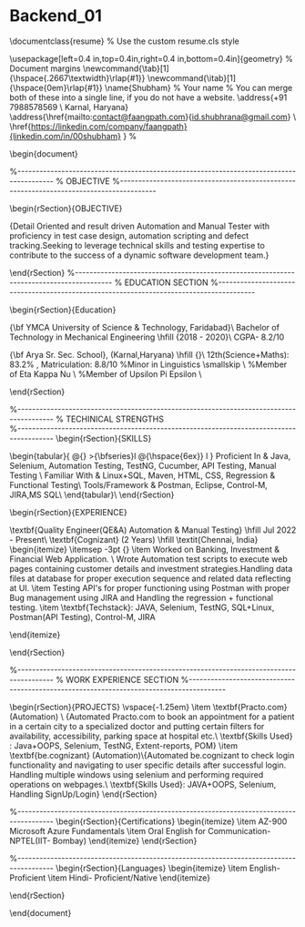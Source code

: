 # Backend_01

\documentclass{resume} % Use the custom resume.cls style

\usepackage[left=0.4 in,top=0.4in,right=0.4 in,bottom=0.4in]{geometry} % Document margins
\newcommand{\tab}[1]{\hspace{.2667\textwidth}\rlap{#1}} 
\newcommand{\itab}[1]{\hspace{0em}\rlap{#1}}
\name{Shubham} % Your name
% You can merge both of these into a single line, if you do not have a website.
\address{+91 7988578569 \\ Karnal, Haryana} 
\address{\href{mailto:contact@faangpath.com}{id.shubhrana@gmail.com} \\ \href{https://linkedin.com/company/faangpath}{linkedin.com/in/00shubham} }  %

\begin{document}

%----------------------------------------------------------------------------------------
%	OBJECTIVE
%----------------------------------------------------------------------------------------

\begin{rSection}{OBJECTIVE}

{Detail Oriented and result driven Automation and Manual Tester with proficiency in test case design, automation scripting and defect tracking.Seeking to leverage technical skills and testing expertise to contribute to the success of a dynamic software development team.}


\end{rSection}
%----------------------------------------------------------------------------------------
%	EDUCATION SECTION
%----------------------------------------------------------------------------------------

\begin{rSection}{Education}

{\bf YMCA University of Science \& Technology, Faridabad}\\ Bachelor of Technology in Mechanical Engineering \hfill {2018 - 2020}\\
CGPA- 8.2/10

{\bf Arya Sr. Sec. School}, (Karnal,Haryana) \hfill {}\\
12th(Science+Maths): 83.2\% , Matriculation: 8.8/10
%Minor in Linguistics \smallskip \\
%Member of Eta Kappa Nu \\
%Member of Upsilon Pi Epsilon \\


\end{rSection}

%----------------------------------------------------------------------------------------
% TECHINICAL STRENGTHS	
%----------------------------------------------------------------------------------------
\begin{rSection}{SKILLS}

\begin{tabular}{ @{} >{\bfseries}l @{\hspace{6ex}} l }
Proficient In & Java, Selenium, Automation Testing, TestNG, Cucumber, API Testing, Manual Testing
\\
Familiar With & Linux+SQL, Maven, HTML, CSS, Regression \& Functional Testing\\
Tools/Framework & Postman, Eclipse, Control-M, JIRA,MS SQL\\
\end{tabular}\\
\end{rSection}

\begin{rSection}{EXPERIENCE}

\textbf{Quality Engineer(QE\&A) Automation \&  Manual Testing} \hfill Jul 2022 - Present\\
\textbf{Cognizant} (2 Years) \hfill \textit{Chennai, India}
 \begin{itemize}
    \itemsep -3pt {} 
     \item Worked on Banking, Investment \& Financial Web Application. \\
     Wrote Automation test scripts to execute web pages containing customer details and investment strategies.Handling data files at database for proper execution sequence and related data reflecting at UI.
     \item Testing API's for proper functioning using Postman with proper Bug management using JIRA and Handling the regression + functional testing.
     \item \textbf{Techstack}: JAVA, Selenium, TestNG, SQL+Linux, Postman(API Testing), Control-M, JIRA
     
 \end{itemize}
 
\end{rSection} 

%----------------------------------------------------------------------------------------
%	WORK EXPERIENCE SECTION
%----------------------------------------------------------------------------------------

\begin{rSection}{PROJECTS}
\vspace{-1.25em}
\item \textbf{Practo.com} (Automation) 
\\ {Automated Practo.com to book an appointment for a patient in a certain city to a specialized doctor and putting certain filters for availability, accessibility, parking space at hospital etc.\\
\textbf{Skills Used} : Java+OOPS, Selenium, TestNG, Extent-reports, POM}
\item \textbf{be.cognizant} (Automation)\\{Automated be.cognizant to check login functionality and navigating to user specific details after successful login. Handling multiple windows using selenium and performing required operations on webpages.\\
\textbf{Skills Used}: JAVA+OOPS, Selenium, Handling SignUp/Login}
\end{rSection} 

%----------------------------------------------------------------------------------------
\begin{rSection}{Certifications} 
\begin{itemize}
    \item 	AZ-900 Microsoft Azure Fundamentals 
    \item	Oral English for Communication- NPTEL(IIT- Bombay)
\end{itemize}
\end{rSection}

%----------------------------------------------------------------------------------------
\begin{rSection}{Languages} 
\begin{itemize}
    \item English- Proficient
    \item Hindi- Proficient/Native
\end{itemize}


\end{rSection}


\end{document}
